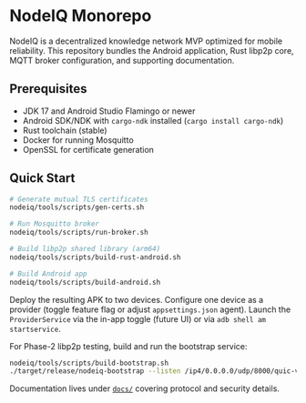 # NodeIQ Monorepo

NodeIQ is a decentralized knowledge network MVP optimized for mobile reliability. This repository bundles the Android application, Rust libp2p core, MQTT broker configuration, and supporting documentation.

## Prerequisites

- JDK 17 and Android Studio Flamingo or newer
- Android SDK/NDK with `cargo-ndk` installed (`cargo install cargo-ndk`)
- Rust toolchain (stable)
- Docker for running Mosquitto
- OpenSSL for certificate generation

## Quick Start

```bash
# Generate mutual TLS certificates
nodeiq/tools/scripts/gen-certs.sh

# Run Mosquitto broker
nodeiq/tools/scripts/run-broker.sh

# Build libp2p shared library (arm64)
nodeiq/tools/scripts/build-rust-android.sh

# Build Android app
nodeiq/tools/scripts/build-android.sh
```

Deploy the resulting APK to two devices. Configure one device as a provider (toggle feature flag or adjust `appsettings.json` agent). Launch the `ProviderService` via the in-app toggle (future UI) or via `adb shell am startservice`.

For Phase-2 libp2p testing, build and run the bootstrap service:

```bash
nodeiq/tools/scripts/build-bootstrap.sh
./target/release/nodeiq-bootstrap --listen /ip4/0.0.0.0/udp/8000/quic-v1 --namespace kmarket
```

Documentation lives under [`docs/`](docs/README.md) covering protocol and security details.
